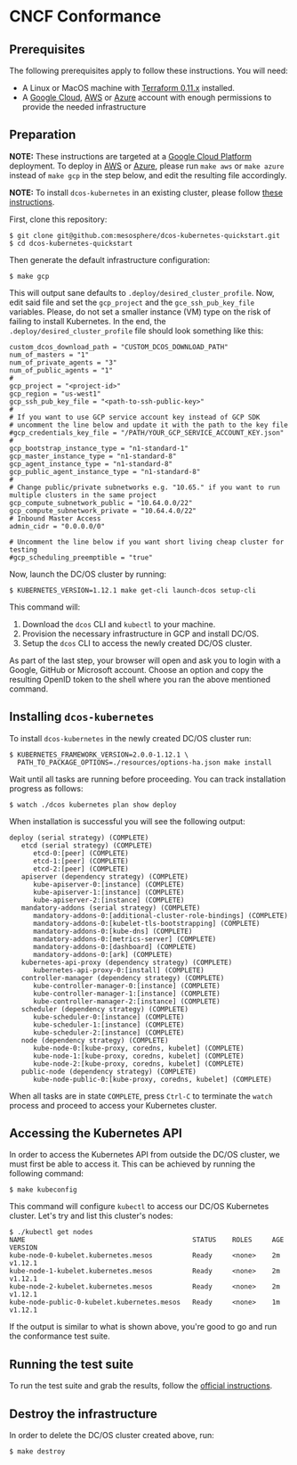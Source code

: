 # CNCF Conformance

## Prerequisites

The following prerequisites apply to follow these instructions. You will need:

* A Linux or MacOS machine with
  [Terraform 0.11.x](https://www.terraform.io/downloads.html) installed.
* A [Google Cloud](gcp.md), [AWS](aws.md) or [Azure](azure.md)
  account with enough permissions to provide the needed infrastructure

## Preparation

**NOTE:** These instructions are targeted at a
[Google Cloud Platform](gcp.md) deployment. To deploy in [AWS](aws.md)
or [Azure](azure.md), please run `make aws` or `make azure` instead of
`make gcp` in the step below, and edit the resulting file accordingly.

**NOTE:** To install `dcos-kubernetes` in an existing cluster, please follow
[these instructions](existing_cluster.md).

First, clone this repository:

```shell
$ git clone git@github.com:mesosphere/dcos-kubernetes-quickstart.git
$ cd dcos-kubernetes-quickstart
```

Then generate the default infrastructure configuration:

```shell
$ make gcp
```

This will output sane defaults to `.deploy/desired_cluster_profile`. Now, edit
said file and set the `gcp_project` and the `gce_ssh_pub_key_file` variables.
Please, do not set a smaller instance (VM) type on the risk of failing to
install Kubernetes. In the end, the `.deploy/desired_cluster_profile` file
should look something like this:

```
custom_dcos_download_path = "CUSTOM_DCOS_DOWNLOAD_PATH"
num_of_masters = "1"
num_of_private_agents = "3"
num_of_public_agents = "1"
#
gcp_project = "<project-id>"
gcp_region = "us-west1"
gcp_ssh_pub_key_file = "<path-to-ssh-public-key>"
#
# If you want to use GCP service account key instead of GCP SDK
# uncomment the line below and update it with the path to the key file
#gcp_credentials_key_file = "/PATH/YOUR_GCP_SERVICE_ACCOUNT_KEY.json"
#
gcp_bootstrap_instance_type = "n1-standard-1"
gcp_master_instance_type = "n1-standard-8"
gcp_agent_instance_type = "n1-standard-8"
gcp_public_agent_instance_type = "n1-standard-8"
#
# Change public/private subnetworks e.g. "10.65." if you want to run multiple clusters in the same project
gcp_compute_subnetwork_public = "10.64.0.0/22"
gcp_compute_subnetwork_private = "10.64.4.0/22"
# Inbound Master Access
admin_cidr = "0.0.0.0/0"

# Uncomment the line below if you want short living cheap cluster for testing
#gcp_scheduling_preemptible = "true"
```

Now, launch the DC/OS cluster by running:

```shell
$ KUBERNETES_VERSION=1.12.1 make get-cli launch-dcos setup-cli
```

This command will:

1. Download the `dcos` CLI and `kubectl` to your machine.
1. Provision the necessary infrastructure in GCP and install DC/OS.
1. Setup the `dcos` CLI to access the newly created DC/OS cluster.

As part of the last step, your browser will open and ask you to login with
a Google, GitHub or Microsoft account. Choose an option and copy the resulting
OpenID token to the shell where you ran the above mentioned command.

## Installing `dcos-kubernetes`

To install `dcos-kubernetes` in the newly created DC/OS cluster run:

```shell
$ KUBERNETES_FRAMEWORK_VERSION=2.0.0-1.12.1 \
  PATH_TO_PACKAGE_OPTIONS=./resources/options-ha.json make install
```

Wait until all tasks are running before proceeding.
You can track installation progress as follows:

```shell
$ watch ./dcos kubernetes plan show deploy
```

When installation is successful you will see the following output:

```
deploy (serial strategy) (COMPLETE)
   etcd (serial strategy) (COMPLETE)
      etcd-0:[peer] (COMPLETE)
      etcd-1:[peer] (COMPLETE)
      etcd-2:[peer] (COMPLETE)
   apiserver (dependency strategy) (COMPLETE)
      kube-apiserver-0:[instance] (COMPLETE)
      kube-apiserver-1:[instance] (COMPLETE)
      kube-apiserver-2:[instance] (COMPLETE)
   mandatory-addons (serial strategy) (COMPLETE)
      mandatory-addons-0:[additional-cluster-role-bindings] (COMPLETE)
      mandatory-addons-0:[kubelet-tls-bootstrapping] (COMPLETE)
      mandatory-addons-0:[kube-dns] (COMPLETE)
      mandatory-addons-0:[metrics-server] (COMPLETE)
      mandatory-addons-0:[dashboard] (COMPLETE)
      mandatory-addons-0:[ark] (COMPLETE)
   kubernetes-api-proxy (dependency strategy) (COMPLETE)
      kubernetes-api-proxy-0:[install] (COMPLETE)
   controller-manager (dependency strategy) (COMPLETE)
      kube-controller-manager-0:[instance] (COMPLETE)
      kube-controller-manager-1:[instance] (COMPLETE)
      kube-controller-manager-2:[instance] (COMPLETE)
   scheduler (dependency strategy) (COMPLETE)
      kube-scheduler-0:[instance] (COMPLETE)
      kube-scheduler-1:[instance] (COMPLETE)
      kube-scheduler-2:[instance] (COMPLETE)
   node (dependency strategy) (COMPLETE)
      kube-node-0:[kube-proxy, coredns, kubelet] (COMPLETE)
      kube-node-1:[kube-proxy, coredns, kubelet] (COMPLETE)
      kube-node-2:[kube-proxy, coredns, kubelet] (COMPLETE)
   public-node (dependency strategy) (COMPLETE)
      kube-node-public-0:[kube-proxy, coredns, kubelet] (COMPLETE)
```

When all tasks are in state `COMPLETE`, press `Ctrl-C` to terminate the `watch`
process and proceed to access your Kubernetes cluster.

## Accessing the Kubernetes API

In order to access the Kubernetes API from outside the DC/OS cluster, we must
first be able to access it. This can be achieved by running the following
command:

```shell
$ make kubeconfig
```

This command will configure `kubectl` to access our DC/OS Kubernetes cluster.
Let's try and list this cluster's nodes:

```shell
$ ./kubectl get nodes
NAME                                          STATUS    ROLES     AGE       VERSION
kube-node-0-kubelet.kubernetes.mesos          Ready     <none>    2m        v1.12.1
kube-node-1-kubelet.kubernetes.mesos          Ready     <none>    2m        v1.12.1
kube-node-2-kubelet.kubernetes.mesos          Ready     <none>    2m        v1.12.1
kube-node-public-0-kubelet.kubernetes.mesos   Ready     <none>    1m        v1.12.1
```

If the output is similar to what is shown above, you're good to go and run the
conformance test suite.

## Running the test suite

To run the test suite and grab the results, follow the
[official instructions](https://github.com/cncf/k8s-conformance/blob/master/instructions.md).

## Destroy the infrastructure

In order to delete the DC/OS cluster created above, run:

```shell
$ make destroy
```
